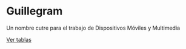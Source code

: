 # Guillegram

Un nombre cutre para el trabajo de Dispositivos Móviles y Multimedia

[Ver tablas](Modelo_de_datos/README.md)